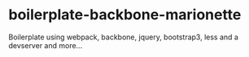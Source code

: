 # boilerplate-backbone-marionette
Boilerplate using webpack, backbone, jquery, bootstrap3, less and a devserver and more...
